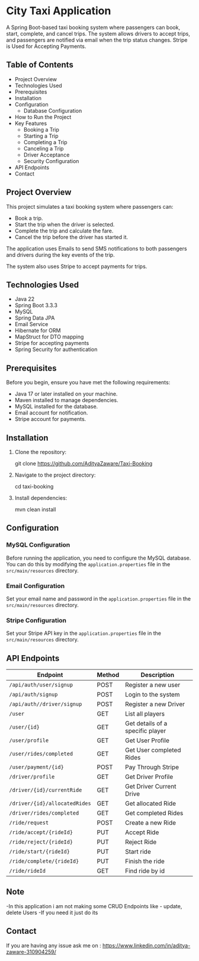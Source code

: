 # **City Taxi Application**

A Spring Boot-based taxi booking system where passengers can book, start, complete, and cancel trips. The system allows drivers to accept trips, and passengers are notified via email when the trip status changes. Stripe is Used for Accepting Payments.
 
## Table of Contents

- Project Overview
- Technologies Used
- Prerequisites
- Installation
- Configuration
  - Database Configuration
- How to Run the Project
- Key Features
  - Booking a Trip
  - Starting a Trip
  - Completing a Trip
  - Canceling a Trip
  - Driver Acceptance
  - Security Configuration
- API Endpoints
- Contact

## Project Overview

This project simulates a taxi booking system where passengers can:
- Book a trip.
- Start the trip when the driver is selected.
- Complete the trip and calculate the fare.
- Cancel the trip before the driver has started it.

The application uses Emails to send SMS notifications to both passengers and drivers during the key events of the trip.

The system also uses Stripe to accept payments for trips.


## Technologies Used

- Java 22
- Spring Boot 3.3.3
- MySQL
- Spring Data JPA
- Email Service
- Hibernate for ORM
- MapStruct for DTO mapping
- Stripe for accepting payments
- Spring Security for authentication

## Prerequisites

Before you begin, ensure you have met the following requirements:

- Java 17 or later installed on your machine.
- Maven installed to manage dependencies.
- MySQL installed for the database.
- Email account for notification.
- Stripe account for payments.

## Installation

1. Clone the repository:
   
   git clone https://github.com/AdityaZaware/Taxi-Booking

2. Navigate to the project directory:

   cd taxi-booking

3. Install dependencies:

   mvn clean install

## Configuration

### MySQL Configuration

Before running the application, you need to configure the MySQL database. You can do this by modifying the `application.properties` file in the `src/main/resources` directory.

### Email Configuration

Set your email name and password in the `application.properties` file in the `src/main/resources` directory.

### Stripe Configuration

Set your Stripe API key in the `application.properties` file in the `src/main/resources` directory.


## API Endpoints

| Endpoint                      | Method | Description                      |
|-------------------------------|--------|----------------------------------|
| `/api/auth/user/signup`       | POST   | Register a new user              |
| `/api/auth/signup`            | POST   | Login to the system              |
| `/api/auth//driver/signup`    | POST   | Register a new Driver            |
| `/user`                       | GET    | List all players                 |
| `/user/{id}`                  | GET    | Get details of a specific player |
| `/user/profile`               | GET    | Get User Profile                 |
| `/user/rides/completed`       | GET    | Get User completed Rides         |
| `/user/payment/{id}`          | POST   | Pay Through Stripe               |
| `/driver/profile`             | GET    | Get Driver Profile               |
| `/driver/{id}/currentRide`    | GET    | Get Driver Current Drive         |
| `/driver/{id}/allocatedRides` | GET    | Get allocated Ride               |
| `/driver/rides/completed`     | GET    | Get completed Rides              |
| `/ride/request`               | POST   | Create a new Ride                |
| `/ride/accept/{rideId}`       | PUT    | Accept Ride                      |
| `/ride/reject/{rideId}`       | PUT    | Reject Ride                      |
| `/ride/start/{rideId}`        | PUT    | Start ride                       |
| `/ride/complete/{rideId}`     | PUT    | Finish the ride                  |
| `/ride/rideId`                | GET    | Find ride by id                  |


## Note 

-In this application i am not making some CRUD Endpoints like - update, delete Users
-If you need it just do its

## Contact

If you are having any issue ask me on : https://www.linkedin.com/in/aditya-zaware-310904259/